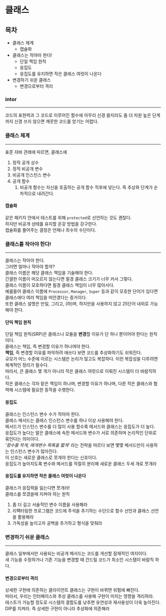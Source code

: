 # 클래스

## 목차

- 클래스 체계
  - 캡슐화
- 클래스는 작야아 한다!
  - 단일 책임 원칙
  - 응집도
  - 응집도를 유지하면 작은 클래스 여럿이 나온다
- 변경하기 쉬운 클래스
  - 변경으로부터 격리

### intor

---

코드의 표현력과 그 코드로 이루어진 함수에 아무리 신경 쓸지라도 좀 더 차원 높은 단계까지 신경 쓰지 않으면 깨끗한 코드를 얻기는 어렵다.

### 클래스 체계

---

표준 자바 관례에 따르면, 클래스에

1. 정적 공개 상수
2. 정적 비공개 변수
3. 비공개 인스턴스 변수
4. 공개 함수
   1. 비공개 함수는 자신을 호출하는 공개 함수 직후에 넣는다. 즉 추상화 단계가 순차적으로 내려간다.

#### 캡슐화

같은 패키지 안에서 테스트를 위해 `protected`로 선언하는 것도 괜찮다.  
하지만 비공개 상태를 유지할 온갖 방법을 강구한다.  
캡슐화를 풀어주는 결정은 언제나 최수의 수단이다.

### 클래스틑 작아야 한다!

---

클래스는 작아야 한다.  
그러면 얼마나 작아야 할까?  
클래스 이름은 해당 클래스 책임을 기술해야 한다.  
간결한 이름이 떠오르지 않는다면 필경 클래스 크기가 너무 커서 그렇다.  
클래스 이름이 모호하다면 필경 클래스 책임이 너무 많아서다.  
예를들어 클래스 이름에 `Processor`, `Manager`, `Super` 등과 같이 모호한 단어가 있다면 클래스에다 여러 책임을 떠안겼다는 증거이다.  
또한 클래스 설명은 만일, 그리고, (하)며, 하지만을 사용하지 않고 25단어 내외로 가능해야 한다.

#### 단익 책임 원칙

단일 책임 원칙(SRP)은 클래스나 모듈을 **변경**할 이유가 단 하나 뿐이어야 한다는 원칙이다.  
클래스는 책임, 즉 변경할 이유가 하나여야 한다.  
**책임**, 즉 변경할 이유를 파악하려 애쓰다 보면 코드를 추상화하기도 쉬워진다.  
규모가 어느 수준에 이르는 시스템은 논리가 많고도 복잡하다. 이런 복잡성을 다루려면 체계적인 정리가 필수다.  
따라서, 큰 클래스 몇 개가 아니라 작은 클래스 여럿으로 이뤄진 시스템이 더 바람직하다.  
작은 클래스는 각자 맡은 책임이 하나며, 변경할 이유가 하나며, 다른 작은 클래스와 협력해 시스템에 필요한 동작을 수행한다.

#### 응집도

클래스는 인스턴스 변수 수가 작아야 한다.  
클래스 메서드는 클래스 인스턴스 변수를 하나 이상 사용해야 한다.  
메서드가 인스턴스 변수를 더 많이 사용 할수록 메서드와 클래스는 응집도가 더 높다.  
응집도가 높다는 말은 클래스에 속한 메서드와 변수가 서로 의존하며 논리적인 단위로 묶인다는 의미이다.  
_'함수를 작게, 매개변수 목록을 짧게'_ 라는 전략을 따르다 보면 몇몇 메서드만이 사용하는 인스턴스 변수가 많아진다.  
이 신호는 새로운 클래스로 쪼개야 한다는 신호이다.  
응집도가 높아지도록 변수와 메서드를 적절히 분리해 새로운 클래스 두세 개로 쪼개라

#### 응집도를 유지하면 작은 클래스 여럿이 나온다

클래스가 응집력을 잃는다면 쪼개라!  
클래스를 쪼갰을때 지켜야 하는 원칙

1. 좀 더 길고 서술적인 변수 이름을 사용해라
2. 리팩터링한 프로그램은 코드에 주석을 추기하는 수단으로 함수 선언과 클래스 선언을 활용해라
3. 가독성을 높이고자 공백을 추가하고 형식을 맞춰라

### 변경하기 쉬운 클래스

---

클래스 일부에서만 사용되는 비공개 메서드는 코드를 개선할 잠재적인 여지이다.  
새 기능을 수정하거나 기존 기능을 변경할 때 건드릴 코드가 최소인 시스템이 바람직 하다.

#### 변경으로부터 격리

상세한 구현에 의존하는 클라이언트 클래스는 구현이 바뀌면 위험에 빠진다.  
따라서, 우리는 인터페이스와 추상 클래스를 사용해 구현이 미치는 영향을 격리하라.  
테스트가 가능할 정도로 시스템의 결합도를 낮추면 유연성과 재사용성이 더욱 높아진다.  
DIP를 지켜라. 즉 상세한 구현이 아니라 추상화에 의존해라
